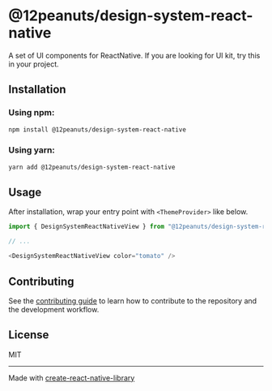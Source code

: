 # @12peanuts/design-system-react-native

A set of UI components for ReactNative.
If you are looking for UI kit, try this in your project.

## Installation
### Using npm:
```sh
npm install @12peanuts/design-system-react-native
```
### Using yarn:
```sh
yarn add @12peanuts/design-system-react-native
```

## Usage
After installation, wrap your entry point with `<ThemeProvider>` like below.

```js
import { DesignSystemReactNativeView } from "@12peanuts/design-system-react-native";

// ...

<DesignSystemReactNativeView color="tomato" />
```

## Contributing

See the [contributing guide](CONTRIBUTING.md) to learn how to contribute to the repository and the development workflow.

## License

MIT

---

Made with [create-react-native-library](https://github.com/callstack/react-native-builder-bob)
